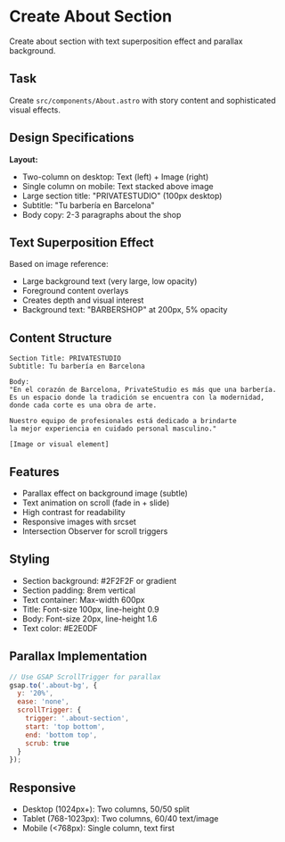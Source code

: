 # Create About Section

Create about section with text superposition effect and parallax background.

## Task
Create `src/components/About.astro` with story content and sophisticated visual effects.

## Design Specifications
**Layout:**
- Two-column on desktop: Text (left) + Image (right)
- Single column on mobile: Text stacked above image
- Large section title: "PRIVATESTUDIO" (100px desktop)
- Subtitle: "Tu barbería en Barcelona"
- Body copy: 2-3 paragraphs about the shop

## Text Superposition Effect
Based on image reference:
- Large background text (very large, low opacity)
- Foreground content overlays
- Creates depth and visual interest
- Background text: "BARBERSHOP" at 200px, 5% opacity

## Content Structure
```
Section Title: PRIVATESTUDIO
Subtitle: Tu barbería en Barcelona

Body:
"En el corazón de Barcelona, PrivateStudio es más que una barbería.
Es un espacio donde la tradición se encuentra con la modernidad,
donde cada corte es una obra de arte.

Nuestro equipo de profesionales está dedicado a brindarte
la mejor experiencia en cuidado personal masculino."

[Image or visual element]
```

## Features
- Parallax effect on background image (subtle)
- Text animation on scroll (fade in + slide)
- High contrast for readability
- Responsive images with srcset
- Intersection Observer for scroll triggers

## Styling
- Section background: #2F2F2F or gradient
- Section padding: 8rem vertical
- Text container: Max-width 600px
- Title: Font-size 100px, line-height 0.9
- Body: Font-size 20px, line-height 1.6
- Text color: #E2E0DF

## Parallax Implementation
```javascript
// Use GSAP ScrollTrigger for parallax
gsap.to('.about-bg', {
  y: '20%',
  ease: 'none',
  scrollTrigger: {
    trigger: '.about-section',
    start: 'top bottom',
    end: 'bottom top',
    scrub: true
  }
});
```

## Responsive
- Desktop (1024px+): Two columns, 50/50 split
- Tablet (768-1023px): Two columns, 60/40 text/image
- Mobile (<768px): Single column, text first
